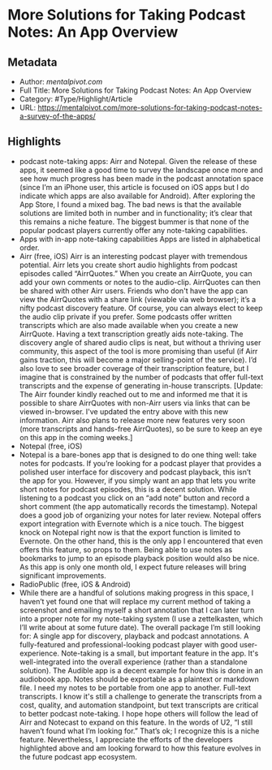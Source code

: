 # More Solutions for Taking Podcast Notes: An App Overview

## Metadata

* Author: *mentalpivot.com*
* Full Title: More Solutions for Taking Podcast Notes: An App Overview
* Category: #Type/Highlight/Article
* URL: https://mentalpivot.com/more-solutions-for-taking-podcast-notes-a-survey-of-the-apps/

## Highlights

* podcast note-taking apps: Airr and Notepal. Given the release of these apps, it seemed like a good time to survey the landscape once more and see how much progress has been made in the podcast annotation space (since I’m an iPhone user, this article is focused on iOS apps but I do indicate which apps are also available for Android).
  After exploring the App Store, I found a mixed bag. The bad news is that the available solutions are limited both in number and in functionality; it’s clear that this remains a niche feature. The biggest bummer is that none of the popular podcast players currently offer any note-taking capabilities.
* Apps with in-app note-taking capabilities
  Apps are listed in alphabetical order.
* Airr (free, iOS)
  Airr is an interesting podcast player with tremendous potential. Airr lets you create short audio highlights from podcast episodes called “AirrQuotes.” When you create an AirrQuote, you can add your own comments or notes to the audio-clip. AirrQuotes can then be shared with other Airr users. Friends who don't have the app can view the AirrQuotes with a share link (viewable via web browser); it’s a nifty podcast discovery feature. Of course, you can always elect to keep the audio clip private if you prefer. Some podcasts offer written transcripts which are also made available when you create a new AirrQuote. Having a text transcription greatly aids note-taking.
  The discovery angle of shared audio clips is neat, but without a thriving user community, this aspect of the tool is more promising than useful (if Airr gains traction, this will become a major selling-point of the service). I’d also love to see broader coverage of their transcription feature, but I imagine that is constrained by the number of podcasts that offer full-text transcripts and the expense of generating in-house transcripts.
  \[Update: The Airr founder kindly reached out to me and informed me that it is possible to share AirrQuotes with non-Airr users via links that can be viewed in-browser. I've updated the entry above with this new information. Airr also plans to release more new features very soon (more transcripts and hands-free AirrQuotes), so be sure to keep an eye on this app in the coming weeks.\]
* Notepal (free, iOS)
* Notepal is a bare-bones app that is designed to do one thing well: take notes for podcasts. If you’re looking for a podcast player that provides a polished user interface for discovery and podcast playback, this isn’t the app for you. However, if you simply want an app that lets you write short notes for podcast episodes, this is a decent solution.
  While listening to a podcast you click on an “add note” button and record a short comment (the app automatically records the timestamp). Notepal does a good job of organizing your notes for later review. Notepal offers export integration with Evernote which is a nice touch.
  The biggest knock on Notepal right now is that the export function is limited to Evernote. On the other hand, this is the only app I encountered that even offers this feature, so props to them. Being able to use notes as bookmarks to jump to an episode playback position would also be nice. As this app is only one month old, I expect future releases will bring significant improvements.
* RadioPublic (free, iOS & Android)
* While there are a handful of solutions making progress in this space, I haven’t yet found one that will replace my current method of taking a screenshot and emailing myself a short annotation that I can later turn into a proper note for my note-taking system (I use a zettelkasten, which I’ll write about at some future date).
  The overall package I’m still looking for:
  A single app for discovery, playback and podcast annotations.
  A fully-featured and professional-looking podcast player with good user-experience.
  Note-taking is a small, but important feature in the app. It's well-integrated into the overall experience (rather than a standalone solution). The Audible app is a decent example for how this is done in an audiobook app.
  Notes should be exportable as a plaintext or markdown file. I need my notes to be portable from one app to another.
  Full-text transcripts. I know it's still a challenge to generate the transcripts from a cost, quality, and automation standpoint, but text transcripts are critical to better podcast note-taking. I hope hope others will follow the lead of Airr and Notecast to expand on this feature.
  In the words of U2, “I still haven’t found what I’m looking for.” That’s ok; I recognize this is a niche feature. Nevertheless, I appreciate the efforts of the developers highlighted above and am looking forward to how this feature evolves in the future podcast app ecosystem.
